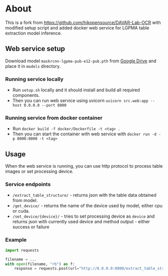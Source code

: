 # About
This is a fork from https://github.com/hikopensource/DAVAR-Lab-OCR with modified setup script 
and added docker web service for LGPMA table extraction model inference.

## Web service setup
Download model `maskrcnn-lgpma-pub-e12-pub.pth` from [Google Drive](https://drive.google.com/drive/folders/1Ik3KCiSATgOlCK4P5TXnbIMBZDOxrv4V) 
and place it in `models` directory.

### Running service locally
* Run `setup.sh` locally and it should install and build all required components.
* Then you can run web service using uvicorn `uvicorn src.web:app --host 0.0.0.0 --port 8000`

### Running service from docker container
* Run `docker build -f docker/Dockerfile -t <tag> .`
* Then you can start the container with web service with `docker run -d -p 8000:8000 -t <tag>`

## Usage
When the web service is running, you can use http protocol to process table images or set
processing device.

### Service endpoints
* `/extract_table_structure/` - returns json with the table data obtained from model.
* `/get_device/` - returns the name of the device used by model, either cpu or cuda.
* `/set_device/{device}/` - tries to set processing device as `device` and returns json with 
currently used device and method output - either success or failure

### Example
```python
import requests

filename = ...
with open(filename, "rb") as f:
    response = requests.post(url="http://0.0.0.0:8000/extract_table_structure", files={"input_file": f})
```

